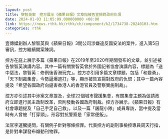 ```yaml
---
layout: post
title: 黎智英案　控方展示《蘋果日報》文章指被告宣揚對政府仇恨
date: 2024-01-03 11:05:09.000000000 +08:00
link: https://news.rthk.hk/rthk/ch/component/k2/1734738-20240103.htm
categories: rthk
---
```


壹傳媒創辦人黎智英與《蘋果日報》3間公司涉嫌違反國安法的案件，進入第5日審訊，控方繼續開案陳詞。

控方在庭上展示多篇《蘋果日報》在2019年至2020年期間發布的文章，並引述被告黎智英演講內容。其中一篇有關黎智英曾於外國記者協會演講內容，標題為「送中惡法，黎智英︰修例後香港玩完」。控方亦引用多篇文章標題，包括「和變勇」、「天下制裁集會，今勢逼爆遮打」等，顯示被告宣揚對政府的仇恨；其中一篇內容提及「希望各國政府向逼害香港人的香港官員及警察實施制裁」。

控方亦引述其中涉案文章提及，全球22個城市聲援集會，有關集會主題為促請政府立即進行民主政制改革，否則發動各國政府制裁。控方亦展示，《蘋果日報》有社會專題提及「自己手足自己救」，以及一篇「屠龍小隊」成員專訪，當中提及當時有人曾被「打穿頭」，形容對抗警察是「家常便飯」。

法官李運騰提問，有關例子針對哪條控罪。代表控方的副刑事檢控專員周天行指，是針對串謀發布煽動刊物罪。
